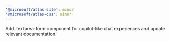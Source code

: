 ```yaml
---
'@microsoft/atlas-site': minor
'@microsoft/atlas-css': minor
---
```


Add .textarea-form component for copilot-like chat experiences and update relevant documentation.
